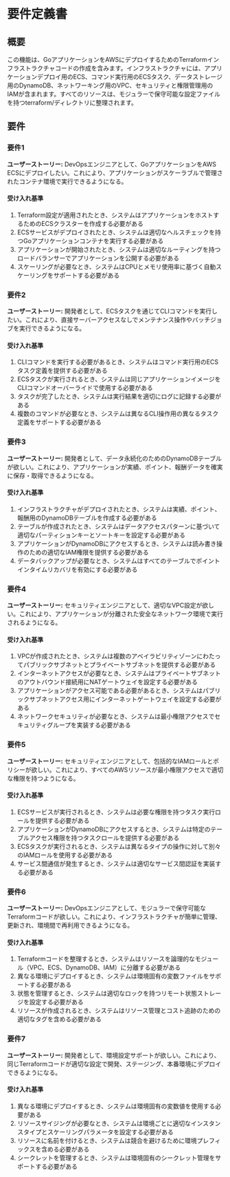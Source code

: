 # 要件定義書

## 概要

この機能は、GoアプリケーションをAWSにデプロイするためのTerraformインフラストラクチャコードの作成を含みます。インフラストラクチャには、アプリケーションデプロイ用のECS、コマンド実行用のECSタスク、データストレージ用のDynamoDB、ネットワーキング用のVPC、セキュリティと権限管理用のIAMが含まれます。すべてのリソースは、モジュラーで保守可能な設定ファイルを持つterraform/ディレクトリに整理されます。

## 要件

### 要件1

**ユーザーストーリー:** DevOpsエンジニアとして、GoアプリケーションをAWS ECSにデプロイしたい。これにより、アプリケーションがスケーラブルで管理されたコンテナ環境で実行できるようになる。

#### 受け入れ基準

1. Terraform設定が適用されたとき、システムはアプリケーションをホストするためのECSクラスターを作成する必要がある
2. ECSサービスがデプロイされたとき、システムは適切なヘルスチェックを持つGoアプリケーションコンテナを実行する必要がある
3. アプリケーションが開始されたとき、システムは適切なルーティングを持つロードバランサーでアプリケーションを公開する必要がある
4. スケーリングが必要なとき、システムはCPUとメモリ使用率に基づく自動スケーリングをサポートする必要がある

### 要件2

**ユーザーストーリー:** 開発者として、ECSタスクを通じてCLIコマンドを実行したい。これにより、直接サーバーアクセスなしでメンテナンス操作やバッチジョブを実行できるようになる。

#### 受け入れ基準

1. CLIコマンドを実行する必要があるとき、システムはコマンド実行用のECSタスク定義を提供する必要がある
2. ECSタスクが実行されるとき、システムは同じアプリケーションイメージをCLIコマンドオーバーライドで使用する必要がある
3. タスクが完了したとき、システムは実行結果を適切にログに記録する必要がある
4. 複数のコマンドが必要なとき、システムは異なるCLI操作用の異なるタスク定義をサポートする必要がある

### 要件3

**ユーザーストーリー:** 開発者として、データ永続化のためのDynamoDBテーブルが欲しい。これにより、アプリケーションが実績、ポイント、報酬データを確実に保存・取得できるようになる。

#### 受け入れ基準

1. インフラストラクチャがデプロイされたとき、システムは実績、ポイント、報酬用のDynamoDBテーブルを作成する必要がある
2. テーブルが作成されたとき、システムはデータアクセスパターンに基づいて適切なパーティションキーとソートキーを設定する必要がある
3. アプリケーションがDynamoDBにアクセスするとき、システムは読み書き操作のための適切なIAM権限を提供する必要がある
4. データバックアップが必要なとき、システムはすべてのテーブルでポイントインタイムリカバリを有効にする必要がある

### 要件4

**ユーザーストーリー:** セキュリティエンジニアとして、適切なVPC設定が欲しい。これにより、アプリケーションが分離された安全なネットワーク環境で実行されるようになる。

#### 受け入れ基準

1. VPCが作成されたとき、システムは複数のアベイラビリティゾーンにわたってパブリックサブネットとプライベートサブネットを提供する必要がある
2. インターネットアクセスが必要なとき、システムはプライベートサブネットのアウトバウンド接続用にNATゲートウェイを設定する必要がある
3. アプリケーションがアクセス可能である必要があるとき、システムはパブリックサブネットアクセス用にインターネットゲートウェイを設定する必要がある
4. ネットワークセキュリティが必要なとき、システムは最小権限アクセスでセキュリティグループを実装する必要がある

### 要件5

**ユーザーストーリー:** セキュリティエンジニアとして、包括的なIAMロールとポリシーが欲しい。これにより、すべてのAWSリソースが最小権限アクセスで適切な権限を持つようになる。

#### 受け入れ基準

1. ECSサービスが実行されるとき、システムは必要な権限を持つタスク実行ロールを提供する必要がある
2. アプリケーションがDynamoDBにアクセスするとき、システムは特定のテーブルアクセス権限を持つタスクロールを提供する必要がある
3. ECSタスクが実行されるとき、システムは異なるタイプの操作に対して別々のIAMロールを使用する必要がある
4. サービス間通信が発生するとき、システムは適切なサービス間認証を実装する必要がある

### 要件6

**ユーザーストーリー:** DevOpsエンジニアとして、モジュラーで保守可能なTerraformコードが欲しい。これにより、インフラストラクチャが簡単に管理、更新され、環境間で再利用できるようになる。

#### 受け入れ基準

1. Terraformコードを整理するとき、システムはリソースを論理的なモジュール（VPC、ECS、DynamoDB、IAM）に分離する必要がある
2. 異なる環境にデプロイするとき、システムは環境固有の変数ファイルをサポートする必要がある
3. 状態を管理するとき、システムは適切なロックを持つリモート状態ストレージを設定する必要がある
4. リソースが作成されるとき、システムはリソース管理とコスト追跡のための適切なタグを含める必要がある

### 要件7

**ユーザーストーリー:** 開発者として、環境設定サポートが欲しい。これにより、同じTerraformコードが適切な設定で開発、ステージング、本番環境にデプロイできるようになる。

#### 受け入れ基準

1. 異なる環境にデプロイするとき、システムは環境固有の変数値を使用する必要がある
2. リソースサイジングが必要なとき、システムは環境ごとに適切なインスタンスタイプとスケーリングパラメータを設定する必要がある
3. リソースに名前を付けるとき、システムは競合を避けるために環境プレフィックスを含める必要がある
4. シークレットを管理するとき、システムは環境固有のシークレット管理をサポートする必要がある